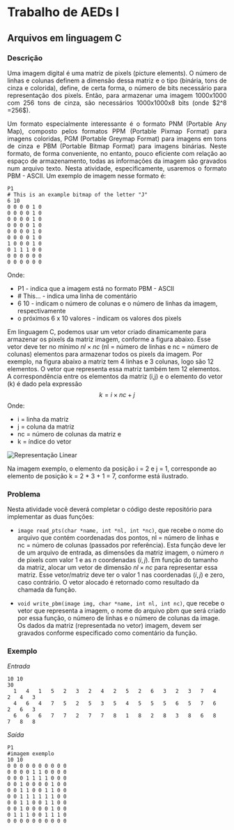 # Trabalho de AEDs I

## Arquivos em linguagem C

### Descrição

<p align="justify"> Uma imagem digital é uma matriz de pixels (picture elements). O número de linhas e colunas definem a dimensão dessa matriz e o tipo (binária, tons de cinza e colorida), define, de certa forma, o número de bits necessário para representação dos pixels. Então, para armazenar uma imagem 1000x1000 com 256 tons de cinza, são necessários 1000x1000x8 bits (onde $2^8 =256$).
</p>
<p align="justify">Um formato especialmente interessante é o formato PNM (Portable Any Map), composto pelos formatos PPM (Portable Pixmap Format) para imagens coloridas, PGM (Portable Greymap Format) para imagens em tons de cinza e PBM (Portable Bitmap Format) para imagens binárias. Neste formato, de forma conveniente, no entanto, pouco eficiente com relação ao espaço de armazenamento, todas as informações da imagem são gravados num arquivo texto. Nesta atividade, especificamente, usaremos o formato PBM - ASCII. Um exemplo de imagem nesse formato é:
</p>

```
P1
# This is an example bitmap of the letter "J"
6 10
0 0 0 0 1 0
0 0 0 0 1 0
0 0 0 0 1 0
0 0 0 0 1 0
0 0 0 0 1 0
0 0 0 0 1 0
1 0 0 0 1 0
0 1 1 1 0 0
0 0 0 0 0 0
0 0 0 0 0 0
```
Onde:
* P1 - indica que a imagem está no formato PBM - ASCII
* \# This... - indica uma linha de comentário
* 6 10 - indicam o número de colunas e o número de linhas da imagem, respectivamente
* o próximos 6 x 10 valores - indicam os valores dos pixels

Em linguagem C, podemos usar um vetor criado dinamicamente para armazenar os pixels da matriz imagem, conforme a figura abaixo. Esse vetor deve ter no mínimo $nl \times nc$ (nl = número de linhas e nc = número de colunas) elementos para armazenar todos os pixels da imagem. Por exemplo, na figura abaixo a matriz tem 4 linhas e 3 colunas, logo são 12 elementos. O vetor que representa essa matriz também tem 12 elementos. A correspondência entre os elementos da matriz (i,j) e o elemento do vetor (k) é dado pela expressão $$ k = i \times nc + j $$ Onde:
* i = linha da matriz
* j = coluna da matriz
* nc = número de colunas da matriz e
* k = índice do vetor


![Representação Linear](https://github.com/UNIFAL-MG/imagem-caioreius/blob/main/representacaolinear.svg)

Na imagem exemplo, o elemento da posição i = 2 e j = 1, corresponde ao elemento de posição k = 2 * 3 + 1 = 7, conforme está ilustrado.

### Problema

Nesta atividade você deverá completar o código deste repositório para implementar as duas funções:
* ```image read_pts(char *name, int *nl, int *nc)```, que recebe o nome do arquivo que contém coordenadas dos pontos, nl = número de linhas e nc = número de colunas (passados por referência). Esta função deve ler de um arquivo de entrada, as dimensões da matriz imagem, o número $n$ de pixels com valor 1 e as $n$ coordenadas $(i,j)$. Em função do tamanho da matriz, alocar um vetor de dimensão $nl \times nc$ para representar essa matriz. Esse vetor/matriz deve ter o valor 1 nas coordenadas $(i,j)$ e zero, caso contrário. O vetor alocado é retornado como resultado da chamada da função.

* ```void write_pbm(image img, char *name, int nl, int nc)```, que recebe o vetor que representa a imagem, o nome do arquivo pbm que será criado por essa função, o número de linhas e o número de colunas da image. Os dados da matriz (representada no vetor) imagem, devem ser gravados conforme especificado como comentário da função.


### Exemplo
_*Entrada*_

```text
10 10
30
  1   4   1   5   2   3   2   4   2   5   2   6   3   2   3   7   4   2   4   3 
  4   6   4   7   5   2   5   3   5   4   5   5   5   6   5   7   6   2   6   3 
  6   6   6   7   7   2   7   7   8   1   8   2   8   3   8   6   8   7   8   8
```
_*Saída*_
```
P1
#imagem exemplo
10 10
0 0 0 0 0 0 0 0 0 0
0 0 0 0 1 1 0 0 0 0
0 0 0 1 1 1 1 0 0 0
0 0 1 0 0 0 0 1 0 0
0 0 1 1 0 0 1 1 0 0
0 0 1 1 1 1 1 1 0 0
0 0 1 1 0 0 1 1 0 0
0 0 1 0 0 0 0 1 0 0
0 1 1 1 0 0 1 1 1 0
0 0 0 0 0 0 0 0 0 0
```
